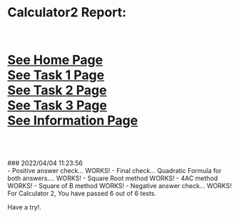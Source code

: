# Calculator2 Report: 
 <br/>[See Home Page ](/README.md)
 <br/>[See Task 1 Page ](/Task1.md)
 <br/>[See Task 2 Page ](/Task2.md)
 <br/>[See Task 3 Page ](/Task3.md)
 <br/>[See Information Page ](/Info.md)
 <br/><br> 
==================
<br>
### 2022/04/04 11:23:56 
 <br>
 - Positive answer check... WORKS! 
 - Final check... Quadratic Formula for both answers.... WORKS! 
 - Square Root method WORKS! 
 - 4AC method WORKS! 
 - Square of B method WORKS! 
 - Negative answer check... WORKS! 

 <br>
For Calculator 2, You have passed 6 out of 6 tests. 
 <br>

Have a try!.
 <br>